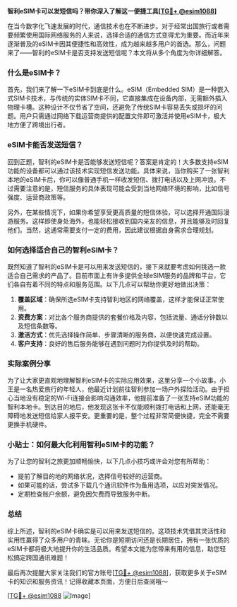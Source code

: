 **智利eSIM卡可以发短信吗？带你深入了解这一便捷工具[[TG💪+ @esim1088](https://t.me/s/esim1088)]**

在当今数字化飞速发展的时代，通信技术也在不断进步。对于经常出国旅行或者需要频繁使用国际网络服务的人来说，选择合适的通信方式变得尤为重要。而近年来逐渐普及的eSIM卡因其便捷性和高效性，成为越来越多用户的首选。那么，问题来了——智利的eSIM卡是否支持发送短信呢？本文将从多个角度为你详细解答。

### 什么是eSIM卡？

首先，我们来了解一下eSIM卡到底是什么。eSIM（Embedded SIM）是一种嵌入式SIM卡技术，与传统的实体SIM卡不同，它直接集成在设备内部，无需额外插入物理卡槽。这种设计不仅节省了空间，还避免了传统SIM卡容易丢失或损坏的问题。用户只需通过网络下载运营商提供的配置文件即可激活并使用eSIM卡，极大地方便了跨境出行者。

### eSIM卡能否发送短信？

回到正题，智利的eSIM卡是否能够发送短信呢？答案是肯定的！大多数支持eSIM功能的设备都可以通过该技术实现短信发送功能。具体来说，当你购买了一张智利本地的eSIM卡后，你可以像普通手机一样收发短信、拨打电话以及上网冲浪。不过需要注意的是，短信服务的具体表现可能会受到当地网络环境的影响，比如信号强度、运营商政策等。

另外，在某些情况下，如果你希望享受更高质量的短信体验，可以选择开通国际漫游服务。这样即使身处海外，也能轻松接收到国内亲友的信息，并且能够及时回复他们。当然，这通常需要支付一定的费用，因此建议根据自身需求合理规划。

### 如何选择适合自己的智利eSIM卡？

既然知道了智利的eSIM卡是可以用来发送短信的，接下来就要考虑如何挑选一款适合自己需求的产品了。目前市面上有许多提供全球eSIM服务的品牌和平台，它们各自有着不同的特点和服务范围。以下几点可以帮助你更好地做出决策：

1. **覆盖区域**：确保所选eSIM卡支持智利地区的网络覆盖，这样才能保证正常使用。
2. **资费方案**：对比各个服务商提供的套餐价格及内容，包括流量、通话分钟数以及短信条数等。
3. **激活方式**：优先选择操作简单、步骤清晰的服务商，以便快速完成设置。
4. **客户支持**：良好的售后服务能够在遇到问题时为你提供及时的帮助。

### 实际案例分享

为了让大家更直观地理解智利eSIM卡的实际应用效果，这里分享一个小故事。小王是一名热爱旅行的年轻人，他最近计划前往智利参加一场户外探险活动。由于担心当地没有稳定的Wi-Fi连接会影响沟通效率，他提前准备了一张支持eSIM功能的智利本地卡。到达目的地后，他发现这张卡不仅能顺利拨打电话和上网，还能毫无障碍地发送短信给家人报平安。更重要的是，整个过程非常简便快捷，完全不需要更换手机硬件。

### 小贴士：如何最大化利用智利eSIM卡的功能？

为了让您的智利之旅更加顺畅愉快，以下几点小技巧或许会对您有所帮助：

- 提前了解目的地的网络状况，选择信号较好的运营商。
- 如果可能的话，尝试多下载几个通讯软件作为备用选项，以应对突发情况。
- 定期检查账户余额，避免因欠费而导致服务中断。

### 总结

综上所述，智利的eSIM卡确实是可以用来发送短信的。这项技术凭借其灵活性和实用性赢得了众多用户的青睐。无论你是短期访问还是长期居住，拥有一张优质的eSIM卡都将极大地提升你的生活品质。希望本文能为您带来有用的信息，助您轻松搞定跨国通讯难题！

最后再次提醒大家关注我们的官方账号[[TG💪+ @esim1088](https://t.me/s/esim1088)]，获取更多关于eSIM卡的知识和服务资讯！记得收藏本页面，方便日后查阅哦～

[[TG💪+ @esim1088](https://t.me/s/esim1088) ![Image](https://i.postimg.cc/4NQfJmqS/Snipaste-2025-05-13-00-14-12.png)]